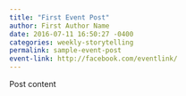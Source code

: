 ```yaml
---
title: "First Event Post"
author: First Author Name
date: 2016-07-11 16:50:27 -0400
categories: weekly-storytelling
permalink: sample-event-post
event-link: http://facebook.com/eventlink/
---
```

Post content
